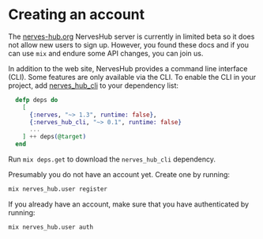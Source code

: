 # Creating an account

The [nerves-hub.org](https://nerves-hub.org) NervesHub server is currently in limited beta so it does not allow new users to sign up. However, you found these docs and if you can use `mix` and endure some API changes, you can join us.

In addition to the web site, NervesHub provides a command line interface \(CLI\). Some features are only available via the CLI. To enable the CLI in your project, add [nerves\_hub\_cli](https://hex.pm/packages/nerves_hub_cli) to your dependency list:

```elixir
  defp deps do
    [
      {:nerves, "~> 1.3", runtime: false},
      {:nerves_hub_cli, "~> 0.1", runtime: false}
      ...
    ] ++ deps(@target)
  end
```

Run `mix deps.get` to download the `nerves_hub_cli` dependency.

Presumably you do not have an account yet. Create one by running:

```bash
mix nerves_hub.user register
```

If you already have an account, make sure that you have authenticated by running:

```bash
mix nerves_hub.user auth
```

